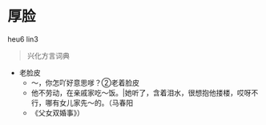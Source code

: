 # 厚脸
heu6 lin3
> 兴化方言词典
- 老脸皮
  - ～，你怎吖好意思嗲？②老着脸皮
  - 他不劳动，在亲戚家吃～饭。|她听了，含着泪水，很想抱他搂楼，哎呀不行，哪有女儿家先～的。（马春阳
  - 《父女双婚事》）
